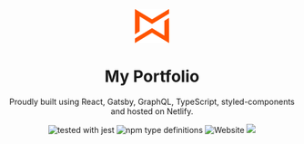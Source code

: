 <p align="center">
  <img src="src/images/logo.svg" height="60" width="60" />
</p>

<h1 align="center">
  My Portfolio
</h1>
<p align="center">
  Proudly built using React, Gatsby, GraphQL, TypeScript, styled-components and hosted on Netlify.
</p>

<p align="center">
  <img alt="tested with jest" src="https://img.shields.io/badge/tested_with-jest-99424f.svg" />
  <img alt="npm type definitions" src="https://img.shields.io/npm/types/typescript" />
  <img alt="Website" src="https://img.shields.io/website?down_message=portfolio%20is%20down&up_message=portfolio%20is%20up&url=https%3A%2F%2Fwww.michaelwhittet.co.uk%2F" />
  <a href="https://app.netlify.com/sites/romantic-thompson-461e61/deploys">
    <img src="https://api.netlify.com/api/v1/badges/1d43b7a7-9f5e-41f4-b323-de48d0268e1a/deploy-status" />
  </a>
</p>
